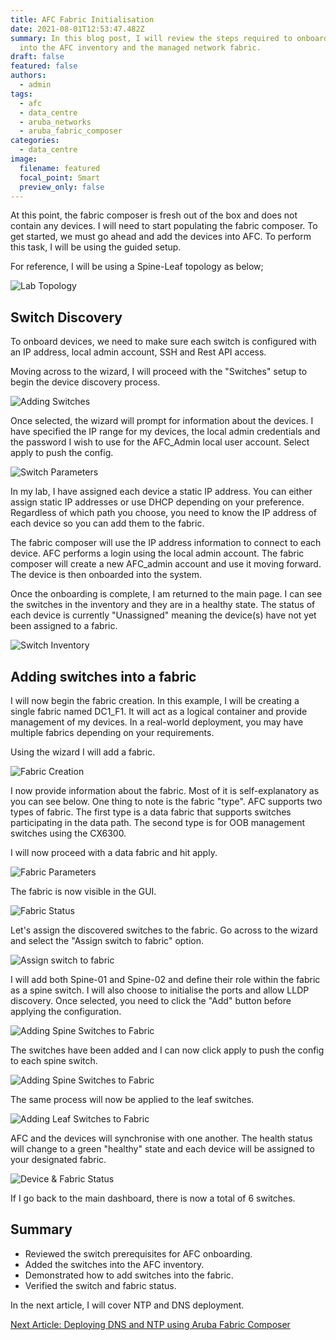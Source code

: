 ```yaml
---
title: AFC Fabric Initialisation
date: 2021-08-01T12:53:47.482Z
summary: In this blog post, I will review the steps required to onboard devices
  into the AFC inventory and the managed network fabric.
draft: false
featured: false
authors:
  - admin
tags:
  - afc
  - data_centre
  - aruba_networks
  - aruba_fabric_composer
categories:
  - data_centre
image:
  filename: featured
  focal_point: Smart
  preview_only: false
---
```

<!-- Google Tag Manager -->
<script>(function(w,d,s,l,i){w[l]=w[l]||[];w[l].push({'gtm.start':
new Date().getTime(),event:'gtm.js'});var f=d.getElementsByTagName(s)[0],
j=d.createElement(s),dl=l!='dataLayer'?'&l='+l:'';j.async=true;j.src=
'https://www.googletagmanager.com/gtm.js?id='+i+dl;f.parentNode.insertBefore(j,f);
})(window,document,'script','dataLayer','GTM-NWHJDNP');</script>
<!-- End Google Tag Manager -->

At this point, the fabric composer is fresh out of the box and does not contain any devices. I will need to start populating the fabric composer. To get started, we must go ahead and add the devices into AFC. To perform this task, I will be using the guided setup.

For reference, I will be using a Spine-Leaf topology as below;

![](spine-leaf-base-diagram.jpg "Lab Topology")

## Switch Discovery

To onboard devices, we need to make sure each switch is configured with an IP address, local admin account, SSH and Rest API access.

Moving across to the wizard, I will proceed with the "Switches" setup to begin the device discovery process.

![](screenshot-2021-07-08-at-11.22.16.png "Adding Switches")

Once selected, the wizard will prompt for information about the devices. I have specified the IP range for my devices, the local admin credentials and the password I wish to use for the AFC_Admin local user account. Select apply to push the config.

![](screenshot-2021-07-08-at-11.23.26.png "Switch Parameters")

In my lab, I have assigned each device a static IP address. You can either assign static IP addresses or use DHCP depending on your preference. Regardless of which path you choose, you need to know the IP address of each device so you can add them to the fabric.

The fabric composer will use the IP address information to connect to each device. AFC performs a login using the local admin account. The fabric composer will create a new AFC_admin account and use it moving forward. The device is then onboarded into the system.

Once the onboarding is complete, I am returned to the main page. I can see the switches in the inventory and they are in a healthy state. The status of each device is currently "Unassigned" meaning the device(s) have not yet been assigned to a fabric.

![](screenshot-2021-07-08-at-11.30.01.png "Switch Inventory")

## Adding switches into a fabric

I will now begin the fabric creation. In this example, I will be creating a single fabric named DC1_F1. It will act as a logical container and provide management of my devices. In a real-world deployment, you may have multiple fabrics depending on your requirements.

Using the wizard I will add a fabric.

![](screenshot-2021-07-08-at-11.30.29.png "Fabric Creation")

I now provide information about the fabric. Most of it is self-explanatory as you can see below. One thing to note is the fabric "type". AFC supports two types of fabric. The first type is a data fabric that supports switches participating in the data path. The second type is for OOB management switches using the CX6300.

I will now proceed with a data fabric and hit apply.

![](screenshot-2021-07-08-at-11.31.02.png "Fabric Parameters")

The fabric is now visible in the GUI.

![](screenshot-2021-07-08-at-11.31.50.png "Fabric Status")

Let's assign the discovered switches to the fabric. Go across to the wizard and select the "Assign switch to fabric" option.

![](screenshot-2021-07-08-at-11.32.09.png "Assign switch to fabric")

I will add both Spine-01 and Spine-02 and define their role within the fabric as a spine switch. I will also choose to initialise the ports and allow LLDP discovery. Once selected, you need to click the "Add" button before applying the configuration.

![](screenshot-2021-07-08-at-11.37.40.png "Adding Spine Switches to Fabric")

The switches have been added and I can now click apply to push the config to each spine switch.

![](screenshot-at-jul-08-11-34-42.png "Adding Spine Switches to Fabric")

The same process will now be applied to the leaf switches.

![](screenshot-at-jul-08-11-33-58.png "Adding Leaf Switches to Fabric")

AFC and the devices will synchronise with one another. The health status will change to a green "healthy" state and each device will be assigned to your designated fabric.

![](screenshot-at-jul-08-11-39-52.png "Device & Fabric Status")

If I go back to the main dashboard, there is now a total of 6 switches.

## Summary

* Reviewed the switch prerequisites for AFC onboarding.
* Added the switches into the AFC inventory.
* Demonstrated how to add switches into the fabric.
* Verified the switch and fabric status.

In the next article, I will cover NTP and DNS deployment.

[Next Article: Deploying DNS and NTP using Aruba Fabric Composer](/post/deploying-dns-and-ntp-using-aruba-fabric-composer)